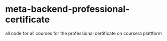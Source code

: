 # meta-backend-professional-certificate
all code for all courses for the professional certificate on coursera plattform
